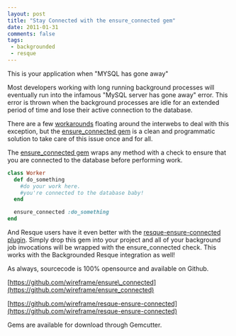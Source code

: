 ```yaml
---
layout: post
title: "Stay Connected with the ensure_connected gem"
date: 2011-01-31
comments: false
tags:
 - backgrounded
 - resque
---
```




This is your application when "MYSQL has gone away"


Most developers working with long running background processes will eventually run into the infamous "MySQL server has gone away" error. This error is thrown when the background processes are idle for an extended period of time and lose their active connection to the database.


There are a few [workarounds](http://gist.github.com/238999) floating around the interwebs to deal with this exception, but the [ensure\_connected gem](https://github.com/wireframe/ensure_connected) is a clean and programmatic solution to take care of this issue once and for all.


The [ensure\_connected gem](https://github.com/wireframe/ensure_connected) wraps any method with a check to ensure that you are connected to the database before performing work.


```ruby
class Worker
  def do_something
    #do your work here.
    #you're connected to the database baby!
  end

  ensure_connected :do_something
end
```


And Resque users have it even better with the [resque-ensure-connected plugin](https://github.com/wireframe/resque-ensure-connected). Simply drop this gem into your project and all of your background job invocations will be wrapped with the ensure\_connected check. This works with the Backgrounded Resque integration as well!


As always, sourcecode is 100% opensource and available on Github.

[https://github.com/wireframe/ensure\_connected](https://github.com/wireframe/ensure_connected)

[https://github.com/wireframe/resque-ensure-connected](https://github.com/wireframe/resque-ensure-connected)


Gems are available for download through Gemcutter.
